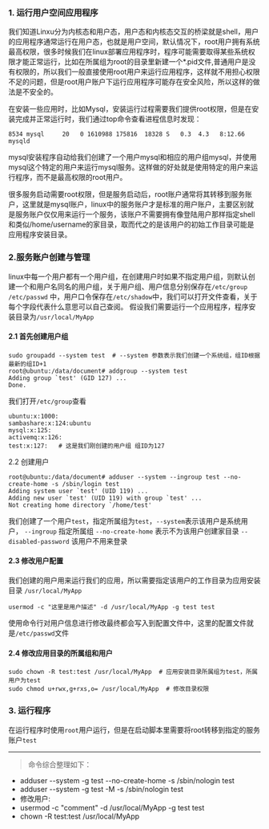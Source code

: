 ### 1\. 运行用户空间应用程序[](#)

我们知道Linxu分为内核态和用户态，用户态和内核态交互的桥梁就是shell，用户的应用程序通常运行在用户态，也就是用户空间，默认情况下，root用户拥有系统最高权限，很多时候我们在linux部署应用程序时，程序可能需要取得某些系统权限才能正常运行，比如在所属组为root的目录里新建一个\*.pid文件,普通用户是没有权限的，所以我们一般直接使用root用户来运行应用程序，这样就不用担心权限不足的问题，但是root用户账户下运行应用程序可能存在安全风险，所以这样的做法是不安全的。

在安装一些应用时，比如Mysql，安装运行过程需要我们提供root权限，但是在安装完成并正常运行时，我们通过top命令查看进程信息时发现：

    8534 mysql     20   0 1610988 175816  18328 S   0.3  4.3   8:12.66 mysqld


mysql安装程序自动给我们创建了一个用户mysql和相应的用户组mysql，并使用mysql这个特定的用户来运行mysql服务。这样做的好处就是使用特定的用户来运行程序，而不是最高权限的root用户。

很多服务启动需要root权限，但是服务启动后，root账户通常将其转移到服务账户，这里就是mysql账户，linux中的服务账户才是标准的用户账户，主要区别就是服务账户仅仅用来运行一个服务，该账户不需要拥有像登陆用户那样指定shell和类似/home/username的家目录，取而代之的是该用户的初始工作目录可能是应用程序安装目录。

### 2.服务账户创建与管理[](#)

linux中每一个用户都有一个用户组，在创建用户时如果不指定用户组，则默认创建一个和用户名同名的用户组，关于用户组、用户信息分别保存在`/etc/group /etc/passwd` 中，用户口令保存在`/etc/shadow`中，我们可以打开文件查看，关于每个字段代表什么意思可以自己查阅。 假设我们需要运行一个应用程序，程序安装目录为`/usr/local/MyApp`

#### 2.1 首先创建用户组[](#)

    sudo groupadd --system test  # --system 参数表示我们创建一个系统组，组ID根据最新的组ID+1
    root@ubuntu:/data/document# addgroup --system test
    Adding group `test' (GID 127) ...
    Done.


我们打开`/etc/group`查看

    ubuntu:x:1000:
    sambashare:x:124:ubuntu
    mysql:x:125:
    activemq:x:126:
    test:x:127:   # 这是我们刚创建的用户组 组ID为127


2.2 创建用户

    root@ubuntu:/data/document# adduser --system --ingroup test --no-create-home -s /sbin/login test
    Adding system user `test' (UID 119) ...
    Adding new user `test' (UID 119) with group `test' ...
    Not creating home directory `/home/test'


我们创建了一个用户`test`，指定所属组为`test`，`--system`表示该用户是系统用户， `--ingroup` 指定所属组 `--no-create-home` 表示不为该用户创建家目录 `--disabled-password` 该用户不用来登录

#### 2.3 修改用户配置[](#)

我们创建的用户用来运行我们的应用，所以需要指定该用户的工作目录为应用安装目录 `/usr/local/MyApp`

    usermod -c "这里是用户描述" -d /usr/local/MyApp -g test test


使用命令行对用户信息进行修改最终都会写入到配置文件中，这里的配置文件就是`/etc/passwd`文件

#### 2.4 修改应用目录的所属组和用户[](#)

    sudo chown -R test:test /usr/local/MyApp  # 应用安装目录所属组为test，所属用户为test
    sudo chmod u+rwx,g+rxs,o= /usr/local/MyApp  # 修改目录权限


### 3\. 运行程序[](#)

在运行程序时使用`root`用户运行，但是在启动脚本里需要将root转移到指定的服务账户`test`

* * *


>命令综合整理如下：
- adduser --system -g test --no-create-home -s /sbin/nologin test
- adduser --system -g test -M -s /sbin/nologin test
- 修改用户:
- usermod -c "comment" -d /usr/local/MyApp -g test test
- chown -R test:test /usr/local/MyApp